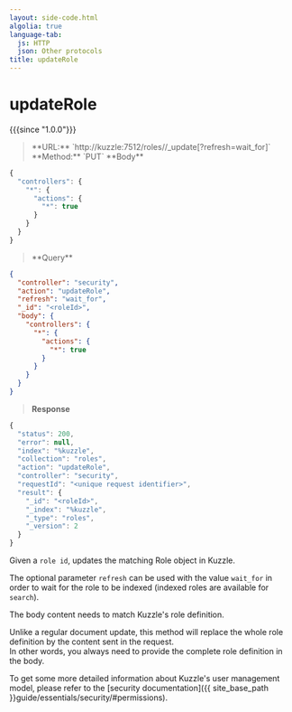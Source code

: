 ```yaml
---
layout: side-code.html
algolia: true
language-tab:
  js: HTTP
  json: Other protocols
title: updateRole
---
```



# updateRole

{{{since "1.0.0"}}}



<blockquote class="js">
<p>
**URL:** `http://kuzzle:7512/roles/<roleId>/_update[?refresh=wait_for]`  
**Method:** `PUT`  
**Body**
</p>
</blockquote>

```js
{
  "controllers": {
    "*": {
      "actions": {
        "*": true
      }
    }
  }
}
```

<blockquote class="json">
<p>
**Query**
</p>
</blockquote>

```json
{
  "controller": "security",
  "action": "updateRole",
  "refresh": "wait_for",
  "_id": "<roleId>",
  "body": {
    "controllers": {
      "*": {
        "actions": {
          "*": true
        }
      }
    }
  }
}
```

>**Response**

```javascript
{
  "status": 200,                     
  "error": null,                     
  "index": "%kuzzle",
  "collection": "roles",
  "action": "updateRole",
  "controller": "security",
  "requestId": "<unique request identifier>",
  "result": {
    "_id": "<roleId>",
    "_index": "%kuzzle",
    "_type": "roles",
    "_version": 2
  }
}
```

Given a `role id`, updates the matching Role object in Kuzzle.

The optional parameter `refresh` can be used
with the value `wait_for` in order to wait for the role to be indexed (indexed roles are available for `search`).

The body content needs to match Kuzzle's role definition.

<aside class="warning">
Unlike a regular document update, this method will replace the whole role definition by the content sent in the request.<br>
In other words, you always need to provide the complete role definition in the body.
</aside>

To get some more detailed information about Kuzzle's user management model,
please refer to the [security documentation]({{ site_base_path }}guide/essentials/security/#permissions).
